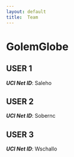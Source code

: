 ```yaml
---
layout: default
title:  Team
---
```


# GolemGlobe


## USER 1
***UCI Net ID***: Saleho

## USER 2
***UCI Net ID***: Sobernc

## USER 3
***UCI Net ID***: Wschallo
